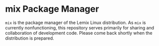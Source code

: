 # mix Package Manager
`mix` is the package manager of the Lemix Linux distribution. As `mix` is currently nonfunctioning, this repository serves primarily for sharing and collaboration of development code. Please come back shortly when the distribution is prepared.